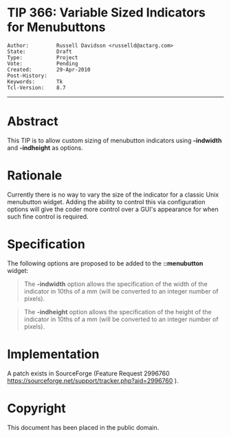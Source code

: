 # TIP 366: Variable Sized Indicators for Menubuttons
	Author:         Russell Davidson <russelld@actarg.com>
	State:          Draft
	Type:           Project
	Vote:           Pending
	Created:        29-Apr-2010
	Post-History:   
	Keywords:       Tk
	Tcl-Version:    8.7
-----

# Abstract

This TIP is to allow custom sizing of menubutton indicators using
**-indwidth** and **-indheight** as options.

# Rationale

Currently there is no way to vary the size of the indicator for a classic Unix
menubutton widget.  Adding the ability to control this via configuration
options will give the coder more control over a GUI's appearance for when such
fine control is required.

# Specification

The following options are proposed to be added to the **::menubutton**
widget:

 > The **-indwidth** option allows the specification of the width of the
   indicator in 10ths of a mm \(will be converted to an integer number of pixels\).

 > The **-indheight** option allows the specification of the height of the
   indicator in 10ths of a mm \(will be converted to an integer number of pixels\).

# Implementation

A patch exists in SourceForge \(Feature Request 2996760
<https://sourceforge.net/support/tracker.php?aid=2996760> \).

# Copyright

This document has been placed in the public domain.

